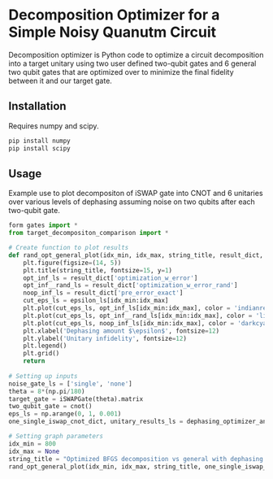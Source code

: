 # Decomposition Optimizer for a Simple Noisy Quanutm Circuit

Decomposition optimizer is Python code to optimize a circuit decomposition into a target unitary using two user defined two-qubit gates and 6 general two qubit gates that are optimized over to minimize the final fidelity between it and our target gate.

## Installation

Requires numpy and scipy.

```bash
pip install numpy
pip install scipy
```

## Usage

Example use to plot decompositon of iSWAP gate into CNOT and 6 unitaries over various levels of dephasing assuming noise on two qubits after each two-qubit gate.

```python
form gates import *
from target_decompositon_comparison import *

# Create function to plot results
def rand_opt_general_plot(idx_min, idx_max, string_title, result_dict, epsilon_ls):
    plt.figure(figsize=(14, 5))
    plt.title(string_title, fontsize=15, y=1)
    opt_inf_ls = result_dict['optimization_w_error']
    opt_inf__rand_ls = result_dict['optimization_w_error_rand']
    noop_inf_ls = result_dict['pre_error_exact'] 
    cut_eps_ls = epsilon_ls[idx_min:idx_max]
    plt.plot(cut_eps_ls, opt_inf_ls[idx_min:idx_max], color = 'indianred', label = 'BFGS optimized opt start')
    plt.plot(cut_eps_ls, opt_inf__rand_ls[idx_min:idx_max], color = 'lightgreen', label = 'BFGS optimized random start')
    plt.plot(cut_eps_ls, noop_inf_ls[idx_min:idx_max], color = 'darkcyan', label = 'General decomposition')
    plt.xlabel('Dephasing amount $\epsilon$', fontsize=12)
    plt.ylabel('Unitary infidelity', fontsize=12)
    plt.legend()
    plt.grid()
    return 
   
# Setting up inputs
noise_gate_ls = ['single', 'none']
theta = 8*(np.pi/180)
target_gate = iSWAPGate(theta).matrix
two_qubit_gate = cnot()
eps_ls = np.arange(0, 1, 0.001)
one_single_iswap_cnot_dict, unitary_results_ls = dephasing_optimizer_any_target(target_gate, two_qubit_gate, noise_gate_ls, eps_ls, phi=0)

# Setting graph parameters
idx_min = 800
idx_max = None
string_title = "Optimized BFGS decomposition vs general with dephasing error $\epsilon$ for target iSWAP(8 $\degree$) using CNOT"
rand_opt_general_plot(idx_min, idx_max, string_title, one_single_iswap_cnot_dict, eps_ls)

```

